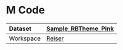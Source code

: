 



# M Code

|Dataset|[Sample_RBTheme_Pink](./../Sample_RBTheme_Pink.md)|
| :--- | :--- |
|Workspace|[Reiser](../../Workspaces/Reiser.md)|
